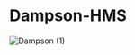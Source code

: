 # Dampson-HMS
![Dampson (1)](https://github.com/saif580/Dampson-HMS/assets/29210607/28549df2-f72b-47c0-b1cb-a89ba5e7404a)
